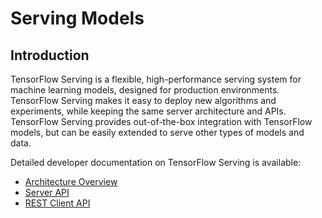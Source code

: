 # Serving Models

## Introduction

TensorFlow Serving is a flexible, high-performance serving system for machine
learning models, designed for production environments. TensorFlow Serving makes
it easy to deploy new algorithms and experiments, while keeping the same server
architecture and APIs. TensorFlow Serving provides out-of-the-box integration
with TensorFlow models, but can be easily extended to serve other types of
models and data.

Detailed developer documentation on TensorFlow Serving is available:

*   [Architecture Overview](https://www.tensorflow.org/tfx/serving/architecture)
*   [Server API](https://www.tensorflow.org/tfx/serving/api_docs/cc/)
*   [REST Client API](https://www.tensorflow.org/tfx/serving/api_rest)
